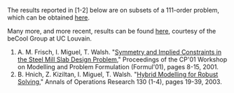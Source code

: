The results reported in [1-2] below are on subsets of a 111-order problem,
which can be obtained <A HREF="../data/">here</A>. 

Many more, and more recent, results can be found <A HREF="http://becool.info.ucl.ac.be/steelmillslab">here</A>, courtesy
of the beCool Group at UC Louvain.

<OL>
<LI>
A. M. Frisch, I. Miguel, T. Walsh.
"<A HREF="http://www.cs.york.ac.uk/aig/projects/implied/docs/SMillModelling.pdf">Symmetry
and Implied Constraints in the Steel Mill Slab Design Problem</A>,"
Proceedings of the CP'01 Workshop on Modelling and Problem Formulation
(Formul'01), pages 8-15, 2001.
<LI>
B. Hnich, Z. Kiziltan, I. Miguel, T. Walsh.
"<A HREF="http://download.springer.com/static/pdf/339/art%253A10.1023%252FB%253AANOR.0000032568.51115.0d.pdf?auth66=1393669700_9ff4010d5fe4a0ec5f0868f17dd23f94&ext=.pdf">Hybrid Modelling for Robust Solving</A>,"
Annals of Operations Research 130 (1-4), pages 19-39, 2003.
</OL>
